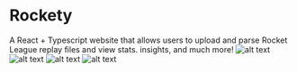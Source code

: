 # Rockety
A React + Typescript website that allows users to upload and parse Rocket League replay files and view stats. insights, and much more! 
![alt text](https://i.imgur.com/BBGzkFu.png)
![alt text](https://i.imgur.com/E88RgvO.png)
![alt text](https://i.imgur.com/CVlh7Q2.png)
![alt text](https://i.imgur.com/Lz42roi.png)

